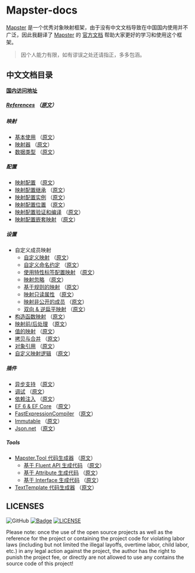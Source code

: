 # Mapster-docs

[Mapster](https://github.com/MapsterMapper/Mapster) 是一个优秀对象映射框架，由于没有中文文档导致在中国国内使用并不广泛，因此我翻译了 [Mapster](https://github.com/MapsterMapper/Mapster)  的 [官方文档](https://github.com/MapsterMapper/Mapster/wiki) 帮助大家更好的学习和使用这个框架。

> 因个人能力有限，如有谬误之处还请指正，多多包涵。


## 中文文档目录

**[国内访问地址](https://www.cnblogs.com/staneee/p/14912794.html)**


##### [References](cn/References.md)    （[原文](https://github.com/MapsterMapper/Mapster/wiki)）

##### 映射
* [基本使用](cn/Basic-usages.md)    （[原文](https://github.com/MapsterMapper/Mapster/wiki/Basic-usages)）
* [映射器](cn/Mappers.md)    （[原文](https://github.com/MapsterMapper/Mapster/wiki/Mappers)）
* [数据类型](cn/Data-types.md)    （[原文](https://github.com/MapsterMapper/Mapster/wiki/Data-types)）

##### 配置
* [映射配置](cn/Configuration.md)    （[原文](https://github.com/MapsterMapper/Mapster/wiki/Configuration)）
* [映射配置继承](cn/Config-inheritance.md)    （[原文](https://github.com/MapsterMapper/Mapster/wiki/Config-inheritance)）
* [映射配置实例](cn/Config-instance.md)    （[原文](https://github.com/MapsterMapper/Mapster/wiki/Config-instance)）
* [映射配置位置](cn/Config-location.md)    （[原文](https://github.com/MapsterMapper/Mapster/wiki/Config-location)）
* [映射配置验证和编译](cn/Config-validation-&-compilation.md)    （[原文](https://github.com/MapsterMapper/Mapster/wiki/Config-validation-&-compilation)）
* [映射配置嵌套映射](cn/Config-for-nested-mapping.md)    （[原文](https://github.com/MapsterMapper/Mapster/wiki/Config-for-nested-mapping)）

##### 设置
* 自定义成员映射
  * [自定义映射](cn/Custom-mapping.md)    （[原文](https://github.com/MapsterMapper/Mapster/wiki/Custom-mapping)）
  * [自定义命名约定](cn/Naming-convention.md)    （[原文](https://github.com/MapsterMapper/Mapster/wiki/Naming-convention)）
  * [使用特性标签配置映射](cn/Setting-by-attributes.md)    （[原文](https://github.com/MapsterMapper/Mapster/wiki/Setting-by-attributes)）
  * [映射忽略](cn/Ignoring-members.md)   （[原文](https://github.com/MapsterMapper/Mapster/wiki/Ignoring-members)）
  * [基于规则的映射](cn/Rule-based-member-mapping.md)   （[原文](https://github.com/MapsterMapper/Mapster/wiki/Rule-based-member-mapping)）
  * [映射只读属性](cn/Mapping-readonly-prop.md)   （[原文](https://github.com/MapsterMapper/Mapster/wiki/Mapping-readonly-prop)）
  * [映射非公开的成员](cn/Mapping-non-public-members.md)   （[原文](https://github.com/MapsterMapper/Mapster/wiki/Mapping-non-public-members)）
  * [双向 & 逆扁平映射](cn/Two-ways.md)   （[原文](https://github.com/MapsterMapper/Mapster/wiki/Two-ways)）
* [构造函数映射](cn/Constructor-mapping.md)   （[原文](https://github.com/MapsterMapper/Mapster/wiki/Constructor-mapping)）
* [映射前/后处理](cn/Before-after-mapping.md)   （[原文](https://github.com/MapsterMapper/Mapster/wiki/Before-after-mapping)）
* [值的映射](cn/Setting-values.md)   （[原文](https://github.com/MapsterMapper/Mapster/wiki/Setting-values)）
* [拷贝与合并](cn/Shallow-merge.md)   （[原文](https://github.com/MapsterMapper/Mapster/wiki/Shallow-merge)）
* [对象引用](cn/Object-references.md)   （[原文](https://github.com/MapsterMapper/Mapster/wiki/Object-references)）
* [自定义映射逻辑](cn/Custom-conversion-logic.md)   （[原文](https://github.com/MapsterMapper/Mapster/wiki/Custom-conversion-logic)）


##### 插件
* [异步支持](cn/Async.md)   （[原文](https://github.com/MapsterMapper/Mapster/wiki/Async)）
* [调试](cn/Debugging.md)   （[原文](https://github.com/MapsterMapper/Mapster/wiki/Debugging)）
* [依赖注入](cn/Dependency-Injection.md)   （[原文](https://github.com/MapsterMapper/Mapster/wiki/Dependency-Injection)）
* [EF 6 & EF Core](cn/EF-6-&-EF-Core.md)   （[原文](https://github.com/MapsterMapper/Mapster/wiki/EF-6-&-EF-Core)）
* [FastExpressionCompiler](cn/FastExpressionCompiler.md)   （[原文](https://github.com/MapsterMapper/Mapster/wiki/FastExpressionCompiler)）
* [Immutable](cn/Immutable.md)   （[原文](https://github.com/MapsterMapper/Mapster/wiki/Immutable)）
* [Json.net](cn/Json.net.md)   （[原文](https://github.com/MapsterMapper/Mapster/wiki/Json.net)）

##### Tools
* [Mapster.Tool 代码生成器](cn/Mapster.Tool.md)    （[原文](https://github.com/MapsterMapper/Mapster/wiki/Mapster.Tool)）
  * [基于 Fluent API 生成代码](cn/Fluent-API-Code-generation.md)   （[原文](https://github.com/MapsterMapper/Mapster/wiki/Fluent-API-Code-generation)）
  * [基于 Attribute 生成代码](cn/Attribute-base-Code-generation.md)   （[原文](https://github.com/MapsterMapper/Mapster/wiki/Attribute-base-Code-generation)）
  * [基于 Interface 生成代码](cn/Interface-base-Code-generation.md)   （[原文](https://github.com/MapsterMapper/Mapster/wiki/Interface-base-Code-generation)）
* [TextTemplate 代码生成器](cn/TextTemplate.md)   （[原文](https://github.com/MapsterMapper/Mapster/wiki/TextTemplate)）



## LICENSES
![GitHub](https://img.shields.io/github/license/rivenfx/Modular?color=brightgreen)
[![Badge](https://img.shields.io/badge/link-996.icu-%23FF4D5B.svg?style=flat-square)](https://996.icu/#/zh_CN)
[![LICENSE](https://img.shields.io/badge/license-Anti%20996-blue.svg?style=flat-square)](https://github.com/996icu/996.ICU/blob/master/LICENSE)

Please note: once the use of the open source projects as well as the reference for the project or containing the project code for violating labor laws (including but not limited the illegal layoffs, overtime labor, child labor, etc.) in any legal action against the project, the author has the right to punish the project fee, or directly are not allowed to use any contains the source code of this project!



